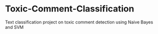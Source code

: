# Toxic-Comment-Classification
Text classification project on toxic comment detection using Naive Bayes and SVM
